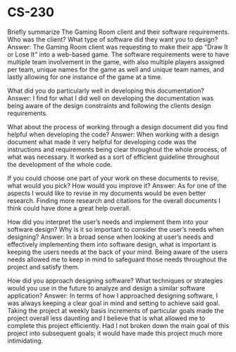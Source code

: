 # CS-230
Briefly summarize The Gaming Room client and their software requirements. Who was the client? What type of software did they want you to design?
Answer: The Gaming Room client was requesting to make their app “Draw It or Lose It” into a web-based game. The software requirements were to have multiple team involvement in the game, with also multiple players assigned per team, unique names for the game as well and unique team names, and lastly allowing for one instance of the game at a time. 

What did you do particularly well in developing this documentation?
Answer: I find for what I did well on developing the documentation was being aware of the design constraints and following the clients design requirements. 

What about the process of working through a design document did you find helpful when developing the code?
Answer: When working with a design document what made it very helpful for developing code was the instructions and requirements being clear throughout the whole process, of what was necessary. It worked as a sort of efficient guideline throughout the development of the whole code.

If you could choose one part of your work on these documents to revise, what would you pick? How would you improve it?
Answer: As for one of the aspects I would like to revise in my documents would be even better research. Finding more research and citations for the overall documents I think could have done a great help overall.

How did you interpret the user’s needs and implement them into your software design? Why is it so important to consider the user’s needs when designing?
Answer: In a broad sense when looking at user’s needs and effectively implementing them into software design, what is important is keeping the users needs at the back of your mind. Being aware of the users needs allowed me to keep in mind to safeguard those needs throughout the project and satisfy them.

How did you approach designing software? What techniques or strategies would you use in the future to analyze and design a similar software application?
Answer: In terms of how I approached designing software, I was always keeping a clear goal in mind and setting to achieve said goal. Taking the project at weekly basis increments of particular goals made the project overall less daunting and I believe that is what allowed me to complete this project efficiently. Had I not broken down the main goal of this project into subsequent goals; it would have made this project much more intimidating.
